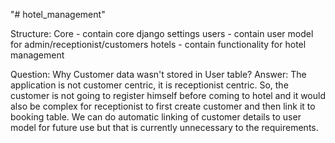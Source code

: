 "# hotel_management" 

Structure:
    Core - contain core django settings
    users - contain user model for admin/receptionist/customers
    hotels - contain functionality for hotel management

Question: Why Customer data wasn't stored in User table?
Answer:     The application is not customer centric, it is receptionist centric. So, the customer is not going to register
            himself before coming to hotel and it would also be complex for receptionist to first create customer and
            then link it to booking table. We can do automatic linking of customer details to user model for future use
            but that is currently unnecessary to the requirements.